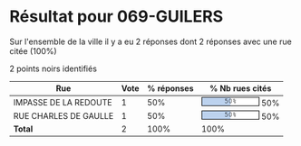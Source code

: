 # Résultat pour 069-GUILERS

Sur l'ensemble de la ville il y a eu 2 réponses dont 2 réponses avec une rue citée (100%)

2 points noirs identifiés

| Rue | Vote | % réponses | % Nb rues cités|
|-----|------|------------|----------------|
| IMPASSE DE LA REDOUTE | 1 | 50% | <img src="../../img/bar_50.gif" />&nbsp;50%|
| RUE CHARLES DE GAULLE | 1 | 50% | <img src="../../img/bar_50.gif" />&nbsp;50%|
| **Total** | 2 | 100% | 100%|
